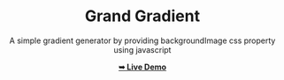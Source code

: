 <div align="center">

# Grand Gradient

A simple gradient generator by providing backgroundImage css property using javascript

<a href="https://its-vinz.github.io/GradientCSS/"><strong>➥ Live Demo</strong></a> 

</div>